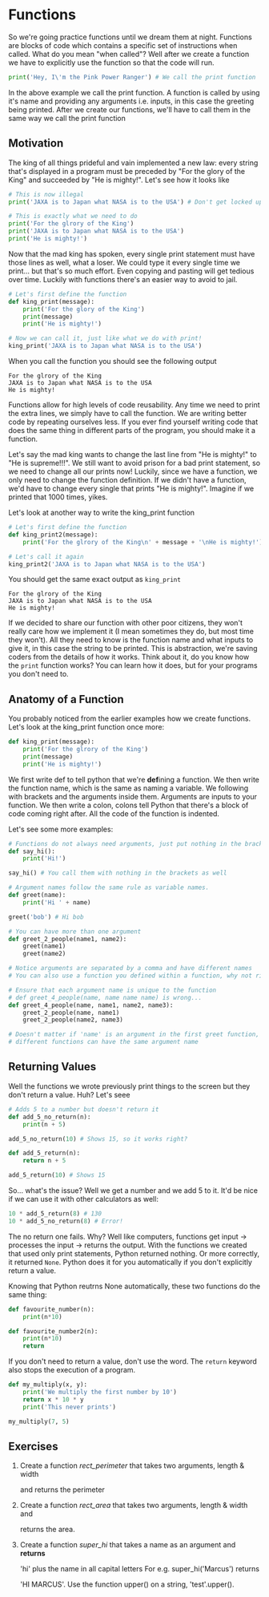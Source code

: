 # Functions

So we're going practice functions until we dream them at night. Functions are blocks of code which contains a specific set of instructions when called. What do you mean "when called"? Well after we create a function we have to explicitly use the function so that the code will run.

```python
print('Hey, I\'m the Pink Power Ranger') # We call the print function
```

In the above example we call the print function. A function is called by using it's name and providing any arguments i.e. inputs, in this case the greeting being printed. After we create our functions, we'll have to call them in the same way we call the print function

## Motivation

The king of all things prideful and vain implemented a new law: every string that's displayed in a program must be preceded by "For the glory of the King" and succeeded by "He is mighty!". Let's see how it looks like

```python
# This is now illegal
print('JAXA is to Japan what NASA is to the USA') # Don't get locked up!

# This is exactly what we need to do
print('For the glrory of the King')
print('JAXA is to Japan what NASA is to the USA')
print('He is mighty!')
```

Now that the mad king has spoken, every single print statement must have those lines as well, what a loser. We could type it every single time we print... but that's so much effort. Even copying and pasting will get tedious over time. Luckily with functions there's an easier way to avoid to jail.

```python
# Let's first define the function
def king_print(message):
    print('For the glory of the King')
    print(message)
    print('He is mighty!')

# Now we can call it, just like what we do with print!
king_print('JAXA is to Japan what NASA is to the USA')
```

When you call the function you should see the following output

```text
For the glrory of the King
JAXA is to Japan what NASA is to the USA
He is mighty!
```

Functions allow for high levels of code reusability. Any time we need to print the extra lines, we simply have to call the function. We are writing better code by repeating ourselves less. If you ever find yourself writing code that does the same thing in different parts of the program, you should make it a function.

Let's say the mad king wants to change the last line from "He is mighty!" to "He is supreme!!!". We still want to avoid prison for a bad print statement, so we need to change all our prints now! Luckily, since we have a function, we only need to change the function definition. If we didn't have a function, we'd have to change every single that prints "He is mighty!". Imagine if we printed that 1000 times, yikes.

Let's look at another way to write the king\_print function

```python
# Let's first define the function
def king_print2(message):
    print('For the glrory of the King\n' + message + '\nHe is mighty!')

# Let's call it again
king_print2('JAXA is to Japan what NASA is to the USA')
```

You should get the same exact output as `king_print`

```text
For the glrory of the King
JAXA is to Japan what NASA is to the USA
He is mighty!
```

If we decided to share our function with other poor citizens, they won't really care how we implement it \(I mean sometimes they do, but most time they won't\). All they need to know is the function name and what inputs to give it, in this case the string to be printed. This is abstraction, we're saving coders from the details of how it works. Think about it, do you know how the `print` function works? You can learn how it does, but for your programs you don't need to.

## Anatomy of a Function

You probably noticed from the earlier examples how we create functions. Let's look at the king\_print function once more:

```python
def king_print(message):
    print('For the glrory of the King')
    print(message)
    print('He is mighty!')
```

We first write def to tell python that we're **def**ining a function. We then write the function name, which is the same as naming a variable. We following with brackets and the arguments inside them. Arguments are inputs to your function. We then write a colon, colons tell Python that there's a block of code coming right after. All the code of the function is indented.

Let's see some more examples:

```python
# Functions do not always need arguments, just put nothing in the brackets
def say_hi():
    print('Hi!')

say_hi() # You call them with nothing in the brackets as well

# Argument names follow the same rule as variable names.
def greet(name):
    print('Hi ' + name)

greet('bob') # Hi bob

# You can have more than one argument
def greet_2_people(name1, name2):
    greet(name1)
    greet(name2)

# Notice arguments are separated by a comma and have different names
# You can also use a function you defined within a function, why not right?

# Ensure that each argument name is unique to the function
# def greet_4_people(name, name name name) is wrong...
def greet_4_people(name, name1, name2, name3):
    greet_2_people(name, name1)
    greet_2_people(name2, name3)

# Doesn't matter if 'name' is an argument in the first greet function, two
# different functions can have the same argument name
```

## Returning Values

Well the functions we wrote previously print things to the screen but they don't return a value. Huh? Let's seee

```python
# Adds 5 to a number but doesn't return it
def add_5_no_return(n):
    print(n + 5)

add_5_no_return(10) # Shows 15, so it works right?

def add_5_return(n):
    return n + 5

add_5_return(10) # Shows 15
```

So... what's the issue? Well we get a number and we add 5 to it. It'd be nice if we can use it with other calculators as well:

```python
10 * add_5_return(8) # 130
10 * add_5_no_return(8) # Error!
```

The no return one fails. Why? Well like computers, functions get input -&gt; processes the input -&gt; returns the output. With the functions we created that used only print statements, Python returned nothing. Or more correctly, it returned `None`. Python does it for you automatically if you don't explicitly return a value.

Knowing that Python reutrns None automatically, these two functions do the same thing:

```python
def favourite_number(n):
    print(n*10)

def favourite_number2(n):
    print(n*10)
    return
```

If you don't need to return a value, don't use the word. The `return` keyword also stops the execution of a program.

```python
def my_multiply(x, y):
    print('We multiply the first number by 10')
    return x * 10 * y
    print('This never prints')

my_multiply(7, 5)
```

## Exercises

1. Create a function _rect\_perimeter_ that takes two arguments, length & width

   and returns the perimeter

2. Create a function _rect\_area_ that takes two arguments, length & width and

   returns the area.

3. Create a function _super\_hi_ that takes a name as an argument and **returns**

   'hi' plus the name in all capital letters For e.g. super\_hi\('Marcus'\) returns

   'HI MARCUS'. Use the function upper\(\) on a string, 'test'.upper\(\).

